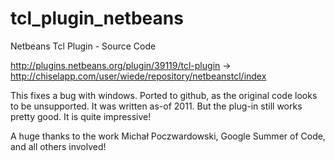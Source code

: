 # tcl_plugin_netbeans
Netbeans Tcl Plugin - Source Code

http://plugins.netbeans.org/plugin/39119/tcl-plugin -> http://chiselapp.com/user/wiede/repository/netbeanstcl/index

This fixes a bug with windows. Ported to github, as the original code looks to be unsupported. It was written as-of 2011. But the plug-in still works pretty good. It is quite impressive!

A huge thanks to the work Michał Poczwardowski, Google Summer of Code, and all others involved!
